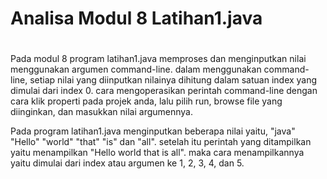 # Analisa Modul 8 Latihan1.java
#

Pada modul 8 program latihan1.java memproses dan menginputkan nilai menggunakan argumen command-line. dalam menggunakan command-line, setiap nilai yang diinputkan nilainya dihitung dalam satuan index yang dimulai dari index 0. cara mengoperasikan perintah command-line dengan cara klik properti pada projek anda, lalu pilih run, browse file yang diinginkan, dan masukkan nilai argumennya.

Pada program latihan1.java menginputkan beberapa nilai yaitu, "java" "Hello" "world" "that" "is" dan "all". setelah itu perintah yang ditampilkan yaitu menampilkan "Hello world that is all". maka cara menampilkannya yaitu dimulai dari index atau argumen ke 1, 2, 3, 4, dan 5. 